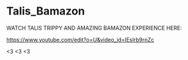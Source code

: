 # Talis_Bamazon

WATCH TALIS TRIPPY AND AMAZING BAMAZON EXPERIENCE HERE:

https://www.youtube.com/edit?o=U&video_id=IEslrb9rnZc

<3 <3 <3 
